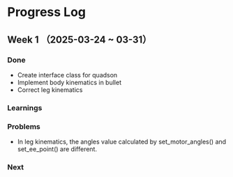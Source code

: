 # Progress Log

## Week 1 （2025-03-24 ~ 03-31）

### Done

- Create interface class for quadson
- Implement body kinematics in bullet
- Correct leg kinematics

### Learnings

### Problems

- In leg kinematics, the angles value calculated by set_motor_angles() and set_ee_point() are different.

### Next
